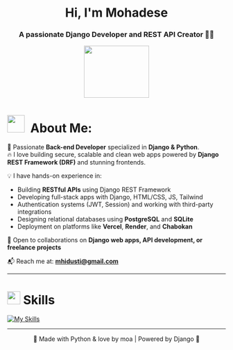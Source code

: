 <h1 align="center">
  Hi, I'm Mohadese

</h1>

<h3 align="center">A passionate Django Developer and REST API Creator 🐍✨</h3>

<p align="center">
  <img src="https://i.imgur.com/GDePScu.gif" height="120" width="150" />
</p>


# <img src="https://github.com/Anmol-Baranwal/Cool-GIFs-For-GitHub/assets/74038190/2c0eef4b-7b75-42bd-9722-4bea97a2d532" width="40">&nbsp; About Me:

🚀 Passionate **Back-end Developer** specialized in **Django & Python**.  
🔥 I love building secure, scalable and clean web apps powered by **Django REST Framework (DRF)** and stunning frontends.

💡 I have hands-on experience in:
- Building **RESTful APIs** using Django REST Framework  
- Developing full-stack apps with Django, HTML/CSS, JS, Tailwind  
- Authentication systems (JWT, Session) and working with third-party integrations  
- Designing relational databases using **PostgreSQL** and **SQLite**  
- Deployment on platforms like **Vercel**, **Render**, and **Chabokan**


💼 Open to collaborations on **Django web apps, API development, or freelance projects**

📬 Reach me at: **mhidusti@gmail.com**

---


<h1 align="left"> <img src="https://media2.giphy.com/media/QssGEmpkyEOhBCb7e1/giphy.gif?cid=ecf05e47a0n3gi1bfqntqmob8g9aid1oyj2wr3ds3mg700bl&rid=giphy.gif" width ="30"> Skills</h1>

[![My Skills](https://skillicons.dev/icons?i=python,django,fastapi,html,css,tailwind,js,react,postgres,mysql,sqlite,git,github,figma,vscode&perline=9&theme=light)](https://skillicons.dev)


---

<p align="center">
  💖 Made with Python & love by moa | Powered by Django 🐍
</p>

